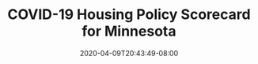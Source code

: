 ---
title: "COVID-19 Housing Policy Scorecard for Minnesota"
date: 2020-04-09T20:43:49-08:00
layout: single
type: covid-policy-rankings
state_abbrev: mn # use state abbreviation.
state_title: Minnesota
photoCredit:
hasSubnav: true
socialDescription: COVID-19 Housing Policy Scorecard for Minnesota
description: See how Minnesota ranks in our nationwide scorecard of housing policies in response to COVID-19.
url: /covid-policy-scorecard/mn
aliases:
    - /covid-policy-scorecard/mn
    - /covid-policy-scorecard/minnesota
    - /es/covid-policy-scorecard/mn
    - /es/covid-policy-scorecard/minnesota
---